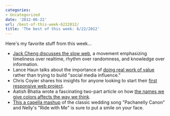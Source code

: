 ```yaml
---
categories:
- Uncategorized
date: '2012-06-22'
url: /best-of-this-week-6222012/
title: 'The best of this week: 6/22/2012'
---
```


Here's my favorite stuff from this week...

<ul>
<li><a href="http://blog.jackcheng.com/post/25160553986/the-slow-web">Jack Cheng discusses the slow web</a>, a movement emphasizing timeliness over realtime, rhythm over randomness, and knowledge over information.</li>
<li>Lance Haun talks about the importance of <a href="http://lancehaun.com/doin-work-looking-beyond-social-influence/">doing real work of value</a> rather than trying to build "social media influence."</li>
<li>Chris Coyier shares his insights for anyone looking to start their <a href="http://css-tricks.com/notes-agency-starting-their-first-responsive-web-project/">first responsive web project</a>.</li>
<li>Aatish Bhatia wrote a fascinating two-part article on how <a href="http://www.empiricalzeal.com/2012/06/05/the-crayola-fication-of-the-world-how-we-gave-colors-names-and-it-messed-with-our-brains-part-i/">the names we give colors affects the way we think</a>.</li>
<li><a href="https://www.youtube.com/watch?v=SzbiqPJBATc">This a capella mashup</a> of the classic wedding song "Pachanelly Canon" and Nelly's "Ride with Me" is sure to put a smile on your face.</li>
</ul>